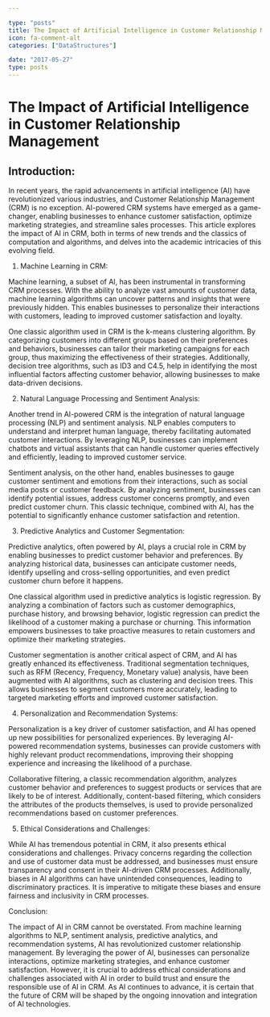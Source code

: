 ```yaml
---

type: "posts"
title: The Impact of Artificial Intelligence in Customer Relationship Management
icon: fa-comment-alt
categories: ["DataStructures"]

date: "2017-05-27"
type: posts
---
```





# The Impact of Artificial Intelligence in Customer Relationship Management

## Introduction:

In recent years, the rapid advancements in artificial intelligence (AI) have revolutionized various industries, and Customer Relationship Management (CRM) is no exception. AI-powered CRM systems have emerged as a game-changer, enabling businesses to enhance customer satisfaction, optimize marketing strategies, and streamline sales processes. This article explores the impact of AI in CRM, both in terms of new trends and the classics of computation and algorithms, and delves into the academic intricacies of this evolving field.

1. Machine Learning in CRM:

Machine learning, a subset of AI, has been instrumental in transforming CRM processes. With the ability to analyze vast amounts of customer data, machine learning algorithms can uncover patterns and insights that were previously hidden. This enables businesses to personalize their interactions with customers, leading to improved customer satisfaction and loyalty.

One classic algorithm used in CRM is the k-means clustering algorithm. By categorizing customers into different groups based on their preferences and behaviors, businesses can tailor their marketing campaigns for each group, thus maximizing the effectiveness of their strategies. Additionally, decision tree algorithms, such as ID3 and C4.5, help in identifying the most influential factors affecting customer behavior, allowing businesses to make data-driven decisions.

2. Natural Language Processing and Sentiment Analysis:

Another trend in AI-powered CRM is the integration of natural language processing (NLP) and sentiment analysis. NLP enables computers to understand and interpret human language, thereby facilitating automated customer interactions. By leveraging NLP, businesses can implement chatbots and virtual assistants that can handle customer queries effectively and efficiently, leading to improved customer service.

Sentiment analysis, on the other hand, enables businesses to gauge customer sentiment and emotions from their interactions, such as social media posts or customer feedback. By analyzing sentiment, businesses can identify potential issues, address customer concerns promptly, and even predict customer churn. This classic technique, combined with AI, has the potential to significantly enhance customer satisfaction and retention.

3. Predictive Analytics and Customer Segmentation:

Predictive analytics, often powered by AI, plays a crucial role in CRM by enabling businesses to predict customer behavior and preferences. By analyzing historical data, businesses can anticipate customer needs, identify upselling and cross-selling opportunities, and even predict customer churn before it happens.

One classical algorithm used in predictive analytics is logistic regression. By analyzing a combination of factors such as customer demographics, purchase history, and browsing behavior, logistic regression can predict the likelihood of a customer making a purchase or churning. This information empowers businesses to take proactive measures to retain customers and optimize their marketing strategies.

Customer segmentation is another critical aspect of CRM, and AI has greatly enhanced its effectiveness. Traditional segmentation techniques, such as RFM (Recency, Frequency, Monetary value) analysis, have been augmented with AI algorithms, such as clustering and decision trees. This allows businesses to segment customers more accurately, leading to targeted marketing efforts and improved customer satisfaction.

4. Personalization and Recommendation Systems:

Personalization is a key driver of customer satisfaction, and AI has opened up new possibilities for personalized experiences. By leveraging AI-powered recommendation systems, businesses can provide customers with highly relevant product recommendations, improving their shopping experience and increasing the likelihood of a purchase.

Collaborative filtering, a classic recommendation algorithm, analyzes customer behavior and preferences to suggest products or services that are likely to be of interest. Additionally, content-based filtering, which considers the attributes of the products themselves, is used to provide personalized recommendations based on customer preferences.

5. Ethical Considerations and Challenges:

While AI has tremendous potential in CRM, it also presents ethical considerations and challenges. Privacy concerns regarding the collection and use of customer data must be addressed, and businesses must ensure transparency and consent in their AI-driven CRM processes. Additionally, biases in AI algorithms can have unintended consequences, leading to discriminatory practices. It is imperative to mitigate these biases and ensure fairness and inclusivity in CRM processes.

Conclusion:

The impact of AI in CRM cannot be overstated. From machine learning algorithms to NLP, sentiment analysis, predictive analytics, and recommendation systems, AI has revolutionized customer relationship management. By leveraging the power of AI, businesses can personalize interactions, optimize marketing strategies, and enhance customer satisfaction. However, it is crucial to address ethical considerations and challenges associated with AI in order to build trust and ensure the responsible use of AI in CRM. As AI continues to advance, it is certain that the future of CRM will be shaped by the ongoing innovation and integration of AI technologies.